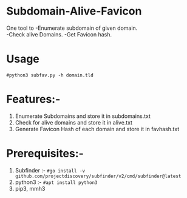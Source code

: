 # Subdomain-Alive-Favicon

One tool to
-Enumerate subdomain of given domain.      
-Check alive Domains.
-Get Favicon hash.

# Usage
 `#python3 subfav.py -h domain.tld`
 
 # Features:-
 1) Enumerate Subdomains and store it in subdomains.txt
 2) Check for alive domains and store it in alive.txt
 3) Generate Favicon Hash of each domain and store it in favhash.txt
 
 # Prerequisites:-
 1) Subfinder :- `#go install -v github.com/projectdiscovery/subfinder/v2/cmd/subfinder@latest`
 2) python3 :- `#apt install python3`
 3) pip3, mmh3

